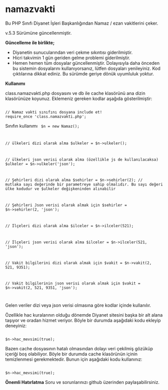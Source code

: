 namazvakti
==========

Bu PHP Sınıfı Diyanet İşleri Başkanlığından Namaz / ezan vakitlerini çeker.

v.5.3 Sürümüne güncellenmiştir.

<strong>Güncelleme ile birlikte;</strong>
* Diyanetin sunucularından veri çekme sıkıntısı giderilmiştir.
* Hicri takvimin 1 gün geriden gelme problemi giderilmiştir.
* Hemen hemen tüm dosyalar güncellenmiştir. Dolayısıyla daha önceden bu sistemin dosyalarını kullanıyorsanız, lütfen dosyaları yenileyiniz. Kod çıktılarına dikkat ediniz. Bu sürümde geriye dönük uyumluluk yoktur.

<strong>Kullanımı</strong>

class.namazvakti.php dosyasını ve db ile cache klasörünü ana dizin klasörünüze koyunuz. Eklemeniz gereken kodlar aşağıda gösterilmiştir:

<code>
// Namaz vakti sınıfını dosyana include et!
require_once 'class.namazvakti.php';
</code>

Sınıfın kullanımı
<code>
$n = new Namaz();

// ülkeleri dizi olarak alma
$ulkeler = $n->ulkeler();

// ülkeleri json verisi olarak alma (özellikle js de kullanılacaksa)
$ulkeler = $n->ulkeler('json');

// Şehirleri dizi olarak alma
$sehirler = $n->sehirler(2); // mutlaka sayı değerinde bir parametreye sahip olmalıdır. Bu sayı değeri ülke kodudur ve $ulkeler değişkeninden alınabilir


// Şehirleri Json verisi olarak almak için
$sehirler = $n->sehirler(2, 'json');


// İlçeleri dizi olarak alma
$ilceler = $n->ilceler(521);

// İlçeleri json verisi olarak alma
$ilceler = $n->ilceler(521, 'json');

// Vakit bilgilerini dizi olarak almak için
$vakit = $n->vakit(2, 521, 9351);


// Vakit bilgilerinin json verisi olarak almak için
$vakit = $n->vakit(2, 521, 9351, 'json');

</code>

Gelen veriler dizi veya json verisi olmasına göre kodlar içinde kullanılır.

Özellikle hac kuralarının olduğu dönemde Diyanet sitesini başka bir alt alana taşıyor ve oradan hizmet veriyor. Böyle bir durumda aşağıdaki kodu ekleyip deneyiniz:

<code>
$n->hac_mevsimi(true);
</code>

Bazen cache dosyasının hatalı olmasından dolayı veri çekilmiş gözüküp içeriği boş olabiliyor. Böyle bir durumda cache klasörünün içinin temizlenmesi gerekmektedir. Bunun için aşağıdaki kodu kullanınız:

<code>
$n->hac_mevsimi(true);
</code>


<strong>Önemli Hatırlatma</strong>
Soru ve sorunlarınızı github üzerinden paylaşabilirsiniz.